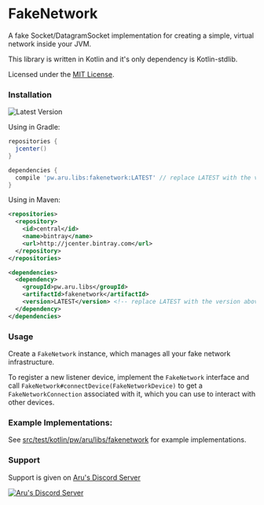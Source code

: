 # FakeNetwork

A fake Socket/DatagramSocket implementation for creating a simple, virtual network inside your JVM.

This library is written in Kotlin and it's only dependency is Kotlin-stdlib.

Licensed under the [MIT License](https://github.com/arudiscord/fakenetwork/blob/master/LICENSE).

### Installation

![Latest Version](https://api.bintray.com/packages/arudiscord/maven/fakenetwork/images/download.svg)

Using in Gradle:

```gradle
repositories {
  jcenter()
}

dependencies {
  compile 'pw.aru.libs:fakenetwork:LATEST' // replace LATEST with the version above
}
```

Using in Maven:

```xml
<repositories>
  <repository>
    <id>central</id>
    <name>bintray</name>
    <url>http://jcenter.bintray.com</url>
  </repository>
</repositories>

<dependencies>
  <dependency>
    <groupId>pw.aru.libs</groupId>
    <artifactId>fakenetwork</artifactId>
    <version>LATEST</version> <!-- replace LATEST with the version above -->
  </dependency>
</dependencies>
```

### Usage

Create a `FakeNetwork` instance, which manages all your fake network infrastructure.

To register a new listener device, implement the `FakeNetwork` interface and call `FakeNetwork#connectDevice(FakeNetworkDevice)` to get a `FakeNetworkConnection` associated with it, which you can use to interact with other devices.

### Example Implementations:

See [src/test/kotlin/pw/aru/libs/fakenetwork](https://github.com/arudiscord/fakenetwork/tree/master/src/test/kotlin/pw/aru/libs/fakenetwork) for example implementations.

### Support

Support is given on [Aru's Discord Server](https://discord.gg/URPghxg)

[![Aru's Discord Server](https://discordapp.com/api/guilds/403934661627215882/embed.png?style=banner2)](https://discord.gg/URPghxg)